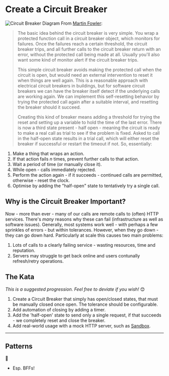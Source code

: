 # Create a Circuit Breaker
![Circuit Breaker Diagram](./../img/circuit-breaker.png)
From [Martin Fowler](https://martinfowler.com/bliki/CircuitBreaker.html):
> The basic idea behind the circuit breaker is very simple. You wrap a protected function call in a circuit breaker object, which monitors for failures. Once the failures reach a certain threshold, the circuit breaker trips, and all further calls to the circuit breaker return with an error, without the protected call being made at all. Usually you'll also want some kind of monitor alert if the circuit breaker trips.
>
> This simple circuit breaker avoids making the protected call when the circuit is open, but would need an external intervention to reset it when things are well again. This is a reasonable approach with electrical circuit breakers in buildings, but for software circuit breakers we can have the breaker itself detect if the underlying calls are working again. We can implement this self-resetting behavior by trying the protected call again after a suitable interval, and resetting the breaker should it succeed.
>
> Creating this kind of breaker means adding a threshold for trying the reset and setting up a variable to hold the time of the last error.
> There is now a third state present - half open - meaning the circuit is ready to make a real call as trial to see if the problem is fixed.
> Asked to call in the half-open state results in a trial call, which will either reset the breaker if successful or restart the timeout if not.
So, essentially:
1. Make a thing that wraps an action.
2. If that action fails _n_ times, prevent further calls to that action.
3. Wait a period of time (or manually close it).
4. While open - calls immediately rejected.
4. Perform the action again - if it succeeds - continued calls are permitted, otherwise - reset the clock.
5. Optimise by adding the "half-open" state to tentatively try a single call.
## Why is the Circuit Breaker Important?
Now - more than ever - many of our calls are remote calls to (often) HTTP services. There's _many_ reasons why these can fail (infrastructure as well as software issues).
Generally, most systems work well - with perhaps a few sprinkles of errors - but within tolerances.
However, when they go down - they can go down hard. Particularly at scale this causes two main problems:
1. Lots of calls to a clearly failing service - wasting resources, time and reputation.
2. Servers may struggle to get back online and users contunally refresh/retry operations.
## The Kata
_This is a suggested progression. Feel free to deviate if you wish!_ 😊
1. Create a Circuit Breaker that simply has open/closed states, that must be manually closed once open. The tolerance should be configurable.
2. Add automation of closing by adding a timer.
3. Add the 'half-open' state to send only a single request, if that succeeds - we completely reset and close the breaker.
4. Add real-world usage with a mock HTTP server, such as [Sandbox](https://getsandbox.com/).
---
## Patterns
🚧
* Esp. BFFs!